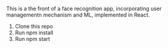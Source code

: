 This is a the front of a face recognition app, incorporating user managementn mechanism and ML, implemented in React.

1. Clone this repo
2. Run npm install
3. Run npm start
